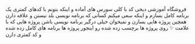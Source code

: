 فروشگاه آموزشی دیجی کد با کلی سورس های آماده و اینکه بتونم با کدهای کمتری یک برنامه کامل بسازم و اینکه سعی میکنم کسانی که برنامه نویسی بلد نیستن و علاقه دارن همچین پروژه هایی بسازن و نمیخوان خیلی درگیر برنامه نویسی باشن پروژه هایی که با علامت ✨ روی پروژه ها برچسب زده شده رو اینجور پروژه ها برنامه های کامل زده شده و کد کمتری دارن
